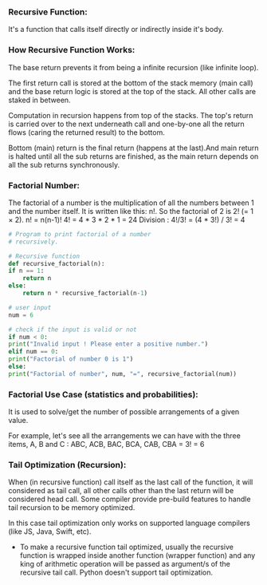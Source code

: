 ### Recursive Function:
It's a function that calls itself directly or indirectly inside it's body. 
### How Recursive Function Works:
The base return prevents it from being a infinite recursion (like infinite loop).

The first return call is stored at the bottom of the stack memory (main call) and the base return logic is stored at the top of the stack. All other calls are staked in between. 

Computation in recursion happens from top of the stacks. The top's return is carried over to the next underneath call and one-by-one all the return flows (caring the returned result) to the bottom.

Bottom (main) return is the final return (happens at the last).And main return is halted until all the sub returns are finished, as the main return depends on all the sub returns synchronously.

### Factorial Number:
The factorial of a number is the multiplication of all the numbers between 1 and the number itself. It is written like this: n!. So the factorial of 2 is 2! (= 1 × 2).
n! = n(n-1)!
4! = 4 * 3 * 2 * 1 = 24
Division : 4!/3! = (4 * 3!) / 3! = 4
```python
# Program to print factorial of a number
# recursively.

# Recursive function
def recursive_factorial(n):
if n == 1:
	return n
else:
	return n * recursive_factorial(n-1)

# user input
num = 6

# check if the input is valid or not
if num < 0:
print("Invalid input ! Please enter a positive number.")
elif num == 0:
print("Factorial of number 0 is 1")
else:
print("Factorial of number", num, "=", recursive_factorial(num))
```
### Factorial Use Case (statistics and probabilities):
It is used to solve/get the number of possible arrangements of a given value.

For example, let's see all the arrangements we can have with the three items, A, B and C : ABC, ACB, BAC, BCA, CAB, CBA = 3! = 6
### Tail Optimization (Recursion):
When (in recursive function) call itself as the last call of the function, it will considered as tail call, all other calls other than the last return will be considered head call. Some compiler provide pre-build features to handle tail recursion to be memory optimized.

In this case tail optimization only works on supported language compilers (like JS, Java, Swift, etc).

* To make a recursive function tail optimized, usually the recursive function is wrapped inside another function (wrapper function) and any king of arithmetic operation will be passed as argument/s of the recursive tail call. Python doesn't support tail optimization.